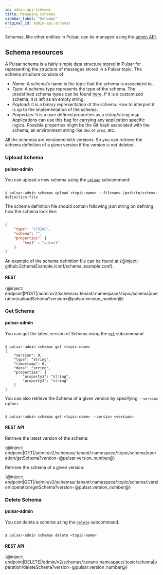 ```yaml
---
id: admin-api-schemas
title: Managing Schemas
sidebar_label: "Schemas"
original_id: admin-api-schemas
---
```


Schemas, like other entities in Pulsar, can be managed using the [admin API](admin-api-overview.md).

## Schema resources

A Pulsar schema is a fairly simple data structure stored in Pulsar for representing the structure of messages stored in a Pulsar topic. The schema structure consists of:

- *Name*: A schema's name is the topic that the schema is associated to.
- *Type*: A schema type represents the type of the schema. The predefined schema types can be found [here](concepts-schema-registry.md#supported-schema-formats). If it
  is a customized schema, it is left as an empty string.
- *Payload*: It is a binary representation of the schema. How to interpret it is up to the implementation of the schema.
- *Properties*: It is a user defined properties as a string/string map. Applications can use this bag for carrying any application specific logics. Possible properties
  might be the Git hash associated with the schema, an environment string like `dev` or `prod`, etc.

All the schemas are versioned with versions. So you can retrieve the schema definition of a given version if the version is not deleted.

### Upload Schema

#### pulsar-admin

You can upload a new schema using the [`upload`](reference-pulsar-admin.md#get-5) subcommand:

```shell

$ pulsar-admin schemas upload <topic-name> --filename /path/to/schema-definition-file

```

The schema definition file should contain following json string on defining how the schema look like:

```json

{
    "type": "STRING",
    "schema": "",
    "properties": {
        "key1" : "value1"
    }
}

```

An example of the schema definition file can be found at {@inject: github:SchemaExample:/conf/schema_example.conf}.

#### REST

{@inject: endpoint|POST|/admin/v2/schemas/:tenant/:namespace/:topic/schema|operation/uploadSchema?version=@pulsar:version_number@}

### Get Schema

#### pulsar-admin

You can get the latest version of Schema using the [`get`](reference-pulsar-admin.md#get-5) subcommand.

```shell

$ pulsar-admin schemas get <topic-name>
{
    "version": 0,
    "type": "String",
    "timestamp": 0,
    "data": "string",
    "properties": {
        "property1": "string",
        "property2": "string"
    }
}

```

You can also retrieve the Schema of a given version by specifying `--version` option.

```shell

$ pulsar-admin schemas get <topic-name> --version <version>

```

#### REST API

Retrieve the latest version of the schema:

{@inject: endpoint|GET|/admin/v2/schemas/:tenant/:namespace/:topic/schema|operation/getSchema?version=@pulsar:version_number@}

Retrieve the schema of a given version:

{@inject: endpoint|GET|/admin/v2/schemas/:tenant/:namespace/:topic/schema/:version|operation/getSchema?version=@pulsar:version_number@}

### Delete Schema

#### pulsar-admin

You can delete a schema using the [`delete`](reference-pulsar-admin.md#delete-8) subcommand.

```shell

$ pulsar-admin schemas delete <topic-name>

```

#### REST API

{@inject: endpoint|DELETE|/admin/v2/schemas/:tenant/:namespace/:topic/schema|operation/deleteSchema?version=@pulsar:version_number@}
